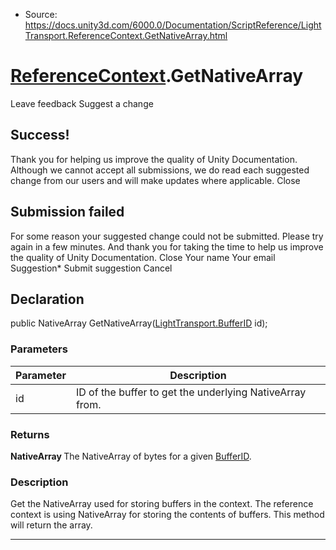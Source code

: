 * Source: https://docs.unity3d.com/6000.0/Documentation/ScriptReference/LightTransport.ReferenceContext.GetNativeArray.html

#  [ReferenceContext](https://docs.unity3d.com/6000.0/Documentation/ScriptReference/LightTransport.ReferenceContext.html).GetNativeArray
Leave feedback
Suggest a change
## Success!
Thank you for helping us improve the quality of Unity Documentation. Although we cannot accept all submissions, we do read each suggested change from our users and will make updates where applicable.
Close
## Submission failed
For some reason your suggested change could not be submitted. Please <a>try again</a> in a few minutes. And thank you for taking the time to help us improve the quality of Unity Documentation.
Close
Your name Your email Suggestion* Submit suggestion
Cancel
## Declaration
public NativeArray<byte> GetNativeArray([LightTransport.BufferID](https://docs.unity3d.com/6000.0/Documentation/ScriptReference/LightTransport.BufferID.html) id); 
### Parameters
Parameter | Description  
---|---  
id | ID of the buffer to get the underlying NativeArray from.  
### Returns
**NativeArray <byte>** The NativeArray of bytes for a given [BufferID](https://docs.unity3d.com/6000.0/Documentation/ScriptReference/LightTransport.BufferID.html). 
### Description
Get the NativeArray used for storing buffers in the context.
The reference context is using NativeArray for storing the contents of buffers. This method will return the array.
* * *
